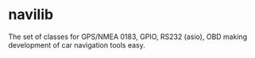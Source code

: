 navilib
=======

The set of classes for GPS/NMEA 0183, GPIO, RS232 (asio), OBD making development of car navigation tools easy.
